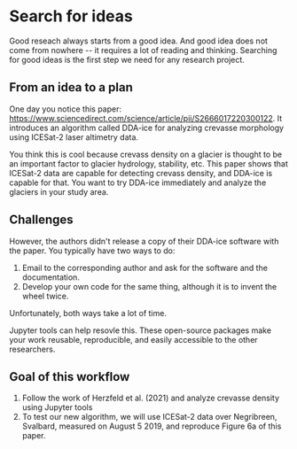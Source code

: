 # Search for ideas

Good reseach always starts from a good idea. And good idea does not come from nowhere -- it requires a lot of reading and thinking. Searching for good ideas is the first step we need for any research project.

## From an idea to a plan

One day you notice this paper: https://www.sciencedirect.com/science/article/pii/S2666017220300122. It introduces an algorithm called DDA-ice for analyzing crevasse morphology using ICESat-2 laser altimetry data. 

You think this is cool because crevass density on a glacier is thought to be an important factor to glacier hydrology, stability, etc. This paper shows that ICESat-2 data are capable for detecting crevass density, and DDA-ice is capable for that. You want to try DDA-ice immediately and analyze the glaciers in your study area.

## Challenges

However, the authors didn't release a copy of their DDA-ice software with the paper. You typically have two ways to do:

1. Email to the corresponding author and ask for the software and the documentation.
2. Develop your own code for the same thing, although it is to invent the wheel twice.

Unfortunately, both ways take a lot of time. 

Jupyter tools can help resovle this. These open-source packages make your work reusable, reproducible, and easily accessible to the other researchers. 

## Goal of this workflow

1. Follow the work of Herzfeld et al. (2021) and analyze crevasse density using Jupyter tools
2. To test our new algorithm, we will use ICESat-2 data over Negribreen, Svalbard, measured on August 5 2019, and reproduce Figure 6a of this paper.